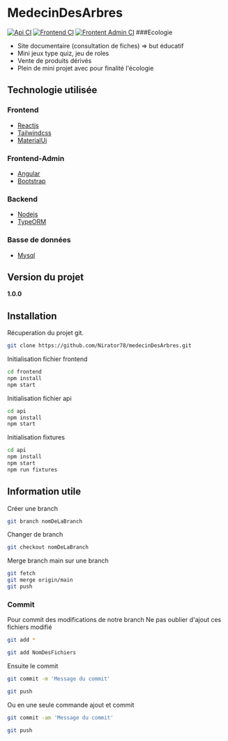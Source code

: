 # MedecinDesArbres
[![Api CI](https://github.com/Nirator78/medecinDesArbres/actions/workflows/api.js.yml/badge.svg?branch=main)](https://github.com/Nirator78/medecinDesArbres/actions/workflows/api.js.yml)
[![Frontend CI](https://github.com/Nirator78/medecinDesArbres/actions/workflows/frontend.js.yml/badge.svg?branch=main)](https://github.com/Nirator78/medecinDesArbres/actions/workflows/frontend.js.yml)
[![Frontent Admin CI](https://github.com/Nirator78/medecinDesArbres/actions/workflows/frontent-admin.js.yml/badge.svg?branch=main)](https://github.com/Nirator78/medecinDesArbres/actions/workflows/frontent-admin.js.yml)
###Ecologie
- Site documentaire (consultation de fiches) => but éducatif
- Mini jeux type quiz, jeu de roles
- Vente de produits dérivés
- Plein de mini projet avec pour finalité l'écologie

## Technologie utilisée
### Frontend
- [Reactjs](https://fr.reactjs.org/)
- [Tailwindcss](https://tailwindcss.com/)
- [MaterialUi](https://mui.com/)
### Frontend-Admin
- [Angular](https://angular.io/)
- [Bootstrap](https://getbootstrap.com/)
### Backend
- [Nodejs](https://nodejs.org/fr/)
- [TypeORM](https://typeorm.io/#/)
### Basse de données
- [Mysql](https://www.mysql.com/fr/)
## Version du projet
**1.0.0**
## Installation
Récuperation du projet git.
```bash
git clone https://github.com/Nirator78/medecinDesArbres.git
```
Initialisation fichier frontend
```bash
cd frontend
npm install
npm start
```
Initialisation fichier api
```bash
cd api
npm install
npm start
```
Initialisation fixtures
```bash
cd api
npm install
npm start
npm run fixtures
```
## Information utile

Créer une branch
```bash
git branch nomDeLaBranch
```
Changer de branch
```bash
git checkout nomDeLaBranch
```
Merge branch main sur une branch

```bash
git fetch
git merge origin/main
git push
```
### Commit
Pour commit des modifications de notre branch
Ne pas oublier d'ajout ces fichiers modifié
```bash
git add *

git add NomDesFichiers
```
Ensuite le commit 

```bash
git commit -m 'Message du commit'

git push
```

Ou en une seule commande ajout et commit 

```bash
git commit -am 'Message du commit'

git push
```
